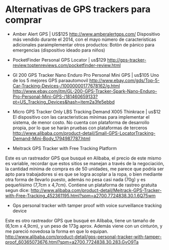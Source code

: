 Alternativas de GPS trackers para comprar
=========================================
	
* Amber Alert GPS | US$125 http://www.amberalertgps.com/
Dispositivo más vendido durante el 2014, con el mayo número de caracteristicas adicionales paraimplementar otros productos: Botòn de pànico
para emergencias (dispositivo ideado para niños)
	

* PocketFinder Personal GPS Locator | us$129
http://gps-tracker-review.toptenreviews.com/pocketfinder-review.html
	

* GI 200 GPS Tracker Nano Enduro Pro Personal Mini GPS | us$105
Uno de los 5 mejores GPS paraautomovil
http://www.ebay.com/gds/Top-5-Car-Tracking-Devices-/10000000177678162/g.html
http://www.ebay.com/itm/GL-200-GPS-Tracker-Spark-Nano-Enduro-Pro-Personal-Mini-GPS-/181460659133?pt=US_Tracking_Devices&hash=item2a3fe5ebbd
	

* Micro GPS Tracker Only LBS Tracking Demand X005 Thinkrace | us$12
El dispositivo con las caracteristicas mínimas para implementar el sistema, de menor costo.
No cuenta con plataforma de desarrollo propia, por lo que se harán pruebas con plataformas de terceros
http://www.alibaba.com/product-detail/Small-GPS-LocatorTracking-Demand-Mini-Body_1794987787.html

* Meitrack GPS Tracker with Free Tracking Platform 

Este es un rastreador GPS que busqué en Alibaba, el precio de este mismo es variable, recordar que estos sitios se manejan a través de la negociación, la cantidad mínima de compra es de 50 unidades, me parece que podría ser apto para trabajadores si es que se logra acoplar a la ropa, o bien mediante otra forma de llevarlo puesto, además no pesa casi nada (70g) y es pequeñísimo (7,7cm x 4,7cm).
Contiene un plataforma de rastreo gratuita segun dice:
http://www.alibaba.com/product-detail/Meitrack-GPS-Tracker-with-Free-Tracking_452361195.html?spm=a2700.7724838.30.1.6Q75wm

* Gps personal tracker with tamper proof with voice surveillance tracking device

Este es otro rastreador GPS que busqué en Alibaba, tiene un tamaño de (6,1cm x 4,9cm), y un peso de 173g aprox.
Además viene con un cinturón, y me pareció novedosa la forma en que lo equipan.
http://www.alibaba.com/product-detail/gps-personal-tracker-with-tamper-proof_60365073676.html?spm=a2700.7724838.30.283.GvO9Ta	
